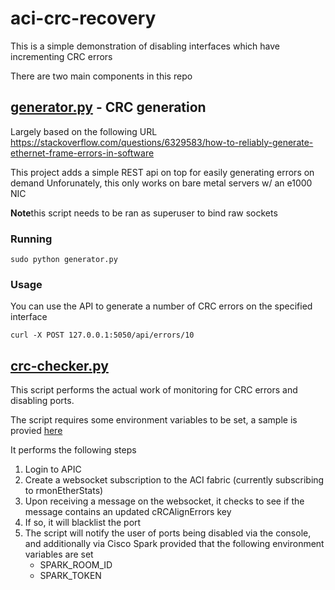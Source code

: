 # aci-crc-recovery

This is a simple demonstration of disabling interfaces which have incrementing CRC errors

There are two main components in this repo

## [generator.py](./generator.py) - CRC generation

Largely based on the following URL
https://stackoverflow.com/questions/6329583/how-to-reliably-generate-ethernet-frame-errors-in-software

This project adds a simple REST api on top for easily generating errors on demand
Unforunately, this only works on bare metal servers w/ an e1000 NIC

**Note**this script needs to be ran as superuser to bind raw sockets

### Running

```
sudo python generator.py
```

### Usage

You can use the API to generate a number of CRC errors on the specified interface

```
curl -X POST 127.0.0.1:5050/api/errors/10

```

## [crc-checker.py](./crc-checker.py)

This script performs the actual work of monitoring for CRC errors and disabling ports.

The script requires some environment variables to be set, a sample is provied [here](./.env)


It performs the following steps

1. Login to APIC
2. Create a websocket subscription to the ACI fabric (currently subscribing to rmonEtherStats)
3. Upon receiving a message on the websocket, it checks to see if the message contains an updated cRCAlignErrors key
4. If so, it will blacklist the port
5. The script will notify the user of ports being disabled via the console, and additionally via Cisco Spark
   provided that the following environment variables are set
   - SPARK_ROOM_ID
   - SPARK_TOKEN
